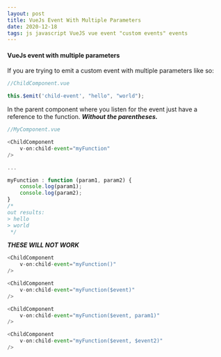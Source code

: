 ```yaml
---
layout: post
title: VueJs Event With Multiple Parameters
date: 2020-12-18
tags: js javascript VueJS vue event "custom events" events
---
```


#### VueJs event with multiple parameters


If you are trying to emit a custom event with multiple parameters like so:

```javascript
//ChildComponent.vue

this.$emit('child-event', "hello", "world");
```

In the parent component where you listen for the event just have a reference to the function. ***Without the parentheses.***

```javascript
//MyComponent.vue

<ChildComponent
    v-on:child-event="myFunction"
/>

...

myFunction : function (param1, param2) {
    console.log(param1);
    console.log(param2);
}
/*
out results:
> hello
> world
 */
```

***THESE WILL NOT WORK***
```javascript
<ChildComponent
    v-on:child-event="myFunction()"
/>

<ChildComponent
    v-on:child-event="myFunction($event)"
/>

<ChildComponent
    v-on:child-event="myFunction($event, param1)"
/>

<ChildComponent
    v-on:child-event="myFunction($event, $event2)"
/>
```
